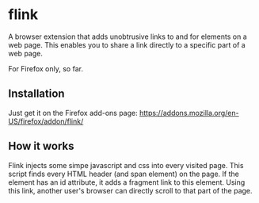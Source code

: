 # flink
A browser extension that adds unobtrusive links to and for elements on a web page. This enables you to share a link directly to a specific part of a web page.

For Firefox only, so far.

## Installation
Just get it on the Firefox add-ons page: https://addons.mozilla.org/en-US/firefox/addon/flink/

## How it works
Flink injects some simpe javascript and css into every visited page. This script finds every HTML header (and span element) on the page. If the element has an id attribute, it adds a fragment link to this element. Using this link, another user's browser can directly scroll to that part of the page.

